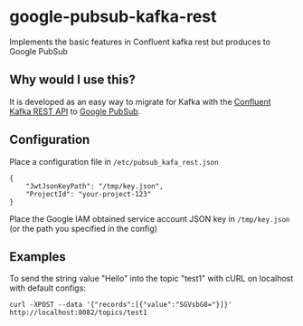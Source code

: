 # google-pubsub-kafka-rest
Implements the basic features in Confluent kafka rest but produces to Google PubSub

Why would I use this?
-------------
It is developed as an easy way to migrate for Kafka with the [Confluent Kafka REST API](https://github.com/confluentinc/kafka-rest) to [Google PubSub](https://cloud.google.com/pubsub/overview).

Configuration
-------------
Place a configuration file in `/etc/pubsub_kafa_rest.json`

```
{
	"JwtJsonKeyPath": "/tmp/key.json",
	"ProjectId": "your-project-123"
}
```

Place the Google IAM obtained service account JSON key in `/tmp/key.json` (or the path you specified in the config)

Examples
------------
To send the string value "Hello" into the topic "test1" with cURL on localhost with default configs:
```
curl -XPOST --data '{"records":[{"value":"SGVsbG8="}]}' http://localhost:8082/topics/test1
```
